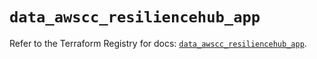 # `data_awscc_resiliencehub_app`

Refer to the Terraform Registry for docs: [`data_awscc_resiliencehub_app`](https://registry.terraform.io/providers/hashicorp/awscc/0.70.0/docs/data-sources/resiliencehub_app).
